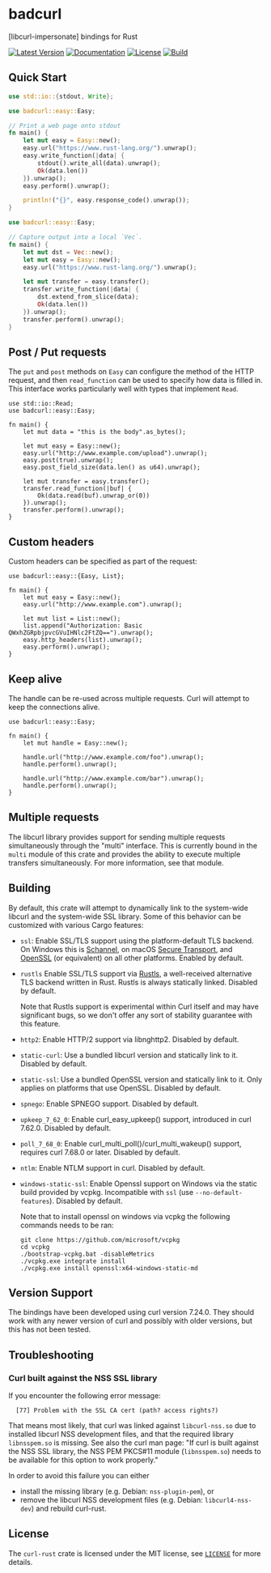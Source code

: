 # badcurl

[libcurl-impersonate] bindings for Rust

[![Latest Version](https://img.shields.io/crates/v/curl.svg)](https://crates.io/crates/curl)
[![Documentation](https://docs.rs/curl/badge.svg)](https://docs.rs/curl)
[![License](https://img.shields.io/github/license/alexcrichton/curl-rust.svg)](LICENSE)
[![Build](https://github.com/alexcrichton/curl-rust/workflows/CI/badge.svg)](https://github.com/alexcrichton/curl-rust/actions)

## Quick Start

```rust
use std::io::{stdout, Write};

use badcurl::easy::Easy;

// Print a web page onto stdout
fn main() {
    let mut easy = Easy::new();
    easy.url("https://www.rust-lang.org/").unwrap();
    easy.write_function(|data| {
        stdout().write_all(data).unwrap();
        Ok(data.len())
    }).unwrap();
    easy.perform().unwrap();

    println!("{}", easy.response_code().unwrap());
}
```

```rust
use badcurl::easy::Easy;

// Capture output into a local `Vec`.
fn main() {
    let mut dst = Vec::new();
    let mut easy = Easy::new();
    easy.url("https://www.rust-lang.org/").unwrap();

    let mut transfer = easy.transfer();
    transfer.write_function(|data| {
        dst.extend_from_slice(data);
        Ok(data.len())
    }).unwrap();
    transfer.perform().unwrap();
}
```

## Post / Put requests

The `put` and `post` methods on `Easy` can configure the method of the HTTP
request, and then `read_function` can be used to specify how data is filled in.
This interface works particularly well with types that implement `Read`.

```rust,no_run
use std::io::Read;
use badcurl::easy::Easy;

fn main() {
    let mut data = "this is the body".as_bytes();

    let mut easy = Easy::new();
    easy.url("http://www.example.com/upload").unwrap();
    easy.post(true).unwrap();
    easy.post_field_size(data.len() as u64).unwrap();

    let mut transfer = easy.transfer();
    transfer.read_function(|buf| {
        Ok(data.read(buf).unwrap_or(0))
    }).unwrap();
    transfer.perform().unwrap();
}
```

## Custom headers

Custom headers can be specified as part of the request:

```rust,no_run
use badcurl::easy::{Easy, List};

fn main() {
    let mut easy = Easy::new();
    easy.url("http://www.example.com").unwrap();

    let mut list = List::new();
    list.append("Authorization: Basic QWxhZGRpbjpvcGVuIHNlc2FtZQ==").unwrap();
    easy.http_headers(list).unwrap();
    easy.perform().unwrap();
}
```

## Keep alive

The handle can be re-used across multiple requests. Curl will attempt to
keep the connections alive.

```rust,no_run
use badcurl::easy::Easy;

fn main() {
    let mut handle = Easy::new();

    handle.url("http://www.example.com/foo").unwrap();
    handle.perform().unwrap();

    handle.url("http://www.example.com/bar").unwrap();
    handle.perform().unwrap();
}
```

## Multiple requests

The libcurl library provides support for sending multiple requests
simultaneously through the "multi" interface. This is currently bound in the
`multi` module of this crate and provides the ability to execute multiple
transfers simultaneously. For more information, see that module.

## Building

By default, this crate will attempt to dynamically link to the system-wide
libcurl and the system-wide SSL library. Some of this behavior can be customized
with various Cargo features:

- `ssl`: Enable SSL/TLS support using the platform-default TLS backend. On Windows this is [Schannel], on macOS [Secure Transport], and [OpenSSL] (or equivalent) on all other platforms.  Enabled by default.
- `rustls` Enable SSL/TLS support via [Rustls], a well-received alternative TLS backend written in Rust. Rustls is always statically linked. Disabled by default.

  Note that Rustls support is experimental within Curl itself and may have significant bugs, so we don't offer any sort of stability guarantee with this feature.
- `http2`: Enable HTTP/2 support via libnghttp2. Disabled by default.
- `static-curl`: Use a bundled libcurl version and statically link to it. Disabled by default.
- `static-ssl`: Use a bundled OpenSSL version and statically link to it. Only applies on platforms that use OpenSSL. Disabled by default.
- `spnego`: Enable SPNEGO support. Disabled by default.
- `upkeep_7_62_0`: Enable curl_easy_upkeep() support, introduced in curl 7.62.0. Disabled by default.
- `poll_7_68_0`: Enable curl_multi_poll()/curl_multi_wakeup() support, requires curl 7.68.0 or later. Disabled by default.
- `ntlm`: Enable NTLM support in curl. Disabled by default.
- `windows-static-ssl`: Enable Openssl support on Windows via the static build provided by vcpkg. Incompatible with `ssl` (use `--no-default-features`). Disabled by default.

  Note that to install openssl on windows via vcpkg the following commands needs to be ran:
  ```shell
  git clone https://github.com/microsoft/vcpkg
  cd vcpkg
  ./bootstrap-vcpkg.bat -disableMetrics
  ./vcpkg.exe integrate install
  ./vcpkg.exe install openssl:x64-windows-static-md
  ```

## Version Support

The bindings have been developed using curl version 7.24.0. They should
work with any newer version of curl and possibly with older versions,
but this has not been tested.

## Troubleshooting

### Curl built against the NSS SSL library

If you encounter the following error message:

```
  [77] Problem with the SSL CA cert (path? access rights?)
```

That means most likely, that curl was linked against `libcurl-nss.so` due to
installed libcurl NSS development files, and that the required library
`libnsspem.so` is missing. See also the curl man page: "If curl is built
against the NSS SSL library, the NSS PEM PKCS#11 module (`libnsspem.so`) needs to be available for this option to work properly."

In order to avoid this failure you can either

 * install the missing library (e.g. Debian: `nss-plugin-pem`), or
 * remove the libcurl NSS development files (e.g. Debian: `libcurl4-nss-dev`) and
   rebuild curl-rust.

## License

The `curl-rust` crate is licensed under the MIT license, see [`LICENSE`](LICENSE) for more
details.


[libcurl]: https://curl.haxx.se/libcurl/
[OpenSSL]: https://www.openssl.org/
[Rustls]: https://github.com/ctz/rustls
[Schannel]: https://docs.microsoft.com/en-us/windows/win32/com/schannel
[Secure Transport]: https://developer.apple.com/documentation/security/secure_transport
